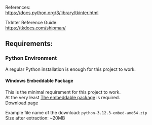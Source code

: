 References:  
https://docs.python.org/3/library/tkinter.html

TkInter Reference Guide:  
https://tkdocs.com/shipman/

## Requirements:  
### Python Environment
A regular Python installation is enough for this project to work.
#### Windows Embeddable Package
This is the minimal requirement for this project to work.  
At the very least [The embeddable package](https://docs.python.org/3.7/using/windows.html#the-embeddable-package) is required.  
[Download page](https://www.python.org/downloads/windows/)  

Example file name of the download: `python-3.12.3-embed-amd64.zip`  
Size after extraction: ~20MB  
